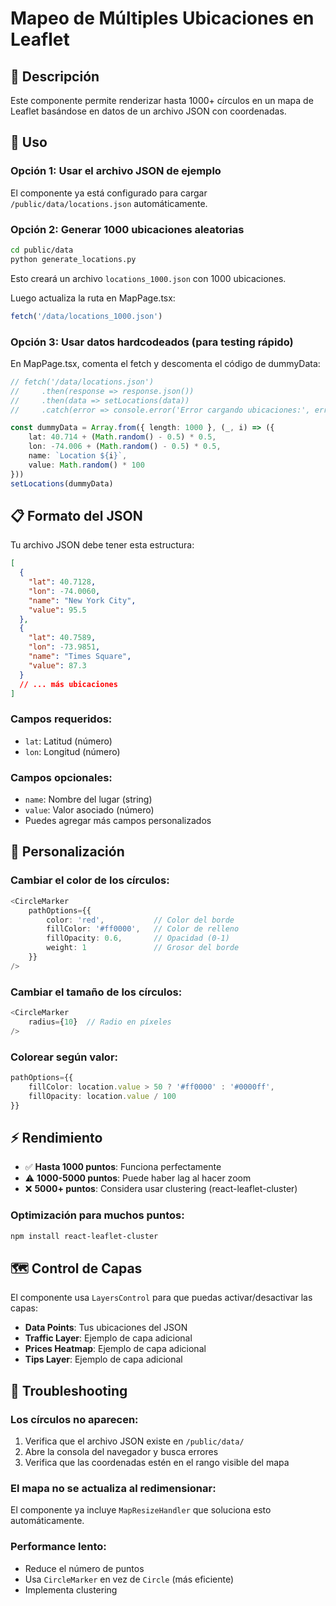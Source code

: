 # Mapeo de Múltiples Ubicaciones en Leaflet

## 📍 Descripción
Este componente permite renderizar hasta 1000+ círculos en un mapa de Leaflet basándose en datos de un archivo JSON con coordenadas.

## 🚀 Uso

### Opción 1: Usar el archivo JSON de ejemplo
El componente ya está configurado para cargar `/public/data/locations.json` automáticamente.

### Opción 2: Generar 1000 ubicaciones aleatorias
```bash
cd public/data
python generate_locations.py
```
Esto creará un archivo `locations_1000.json` con 1000 ubicaciones.

Luego actualiza la ruta en MapPage.tsx:
```typescript
fetch('/data/locations_1000.json')
```

### Opción 3: Usar datos hardcodeados (para testing rápido)
En MapPage.tsx, comenta el fetch y descomenta el código de dummyData:
```typescript
// fetch('/data/locations.json')
//     .then(response => response.json())
//     .then(data => setLocations(data))
//     .catch(error => console.error('Error cargando ubicaciones:', error))

const dummyData = Array.from({ length: 1000 }, (_, i) => ({
    lat: 40.714 + (Math.random() - 0.5) * 0.5,
    lon: -74.006 + (Math.random() - 0.5) * 0.5,
    name: `Location ${i}`,
    value: Math.random() * 100
}))
setLocations(dummyData)
```

## 📋 Formato del JSON

Tu archivo JSON debe tener esta estructura:

```json
[
  {
    "lat": 40.7128,
    "lon": -74.0060,
    "name": "New York City",
    "value": 95.5
  },
  {
    "lat": 40.7589,
    "lon": -73.9851,
    "name": "Times Square",
    "value": 87.3
  }
  // ... más ubicaciones
]
```

### Campos requeridos:
- `lat`: Latitud (número)
- `lon`: Longitud (número)

### Campos opcionales:
- `name`: Nombre del lugar (string)
- `value`: Valor asociado (número)
- Puedes agregar más campos personalizados

## 🎨 Personalización

### Cambiar el color de los círculos:
```typescript
<CircleMarker
    pathOptions={{ 
        color: 'red',           // Color del borde
        fillColor: '#ff0000',   // Color de relleno
        fillOpacity: 0.6,       // Opacidad (0-1)
        weight: 1               // Grosor del borde
    }}
/>
```

### Cambiar el tamaño de los círculos:
```typescript
<CircleMarker
    radius={10}  // Radio en píxeles
/>
```

### Colorear según valor:
```typescript
pathOptions={{ 
    fillColor: location.value > 50 ? '#ff0000' : '#0000ff',
    fillOpacity: location.value / 100
}}
```

## ⚡ Rendimiento

- ✅ **Hasta 1000 puntos**: Funciona perfectamente
- ⚠️ **1000-5000 puntos**: Puede haber lag al hacer zoom
- ❌ **5000+ puntos**: Considera usar clustering (react-leaflet-cluster)

### Optimización para muchos puntos:
```bash
npm install react-leaflet-cluster
```

## 🗺️ Control de Capas

El componente usa `LayersControl` para que puedas activar/desactivar las capas:
- **Data Points**: Tus ubicaciones del JSON
- **Traffic Layer**: Ejemplo de capa adicional
- **Prices Heatmap**: Ejemplo de capa adicional
- **Tips Layer**: Ejemplo de capa adicional

## 🔧 Troubleshooting

### Los círculos no aparecen:
1. Verifica que el archivo JSON existe en `/public/data/`
2. Abre la consola del navegador y busca errores
3. Verifica que las coordenadas estén en el rango visible del mapa

### El mapa no se actualiza al redimensionar:
El componente ya incluye `MapResizeHandler` que soluciona esto automáticamente.

### Performance lento:
- Reduce el número de puntos
- Usa `CircleMarker` en vez de `Circle` (más eficiente)
- Implementa clustering
